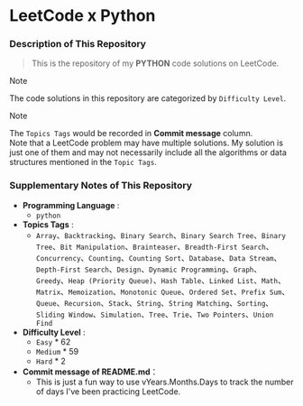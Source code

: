 # LeetCode x Python

### Description of This Repository
> This is the repository of my **PYTHON** code solutions on LeetCode.

> [!NOTE] 
> The code solutions in this repository are categorized by `Difficulty Level`.

> [!NOTE]
> The `Topics Tags` would be recorded in **Commit message** column.<br>
> Note that a LeetCode problem may have multiple solutions. My solution is just one of them and may not necessarily include all the algorithms or data structures mentioned in the `Topic Tags`.

### Supplementary Notes of This Repository
- **Programming Language** :
  - `python`
- **Topics Tags** :
  - `Array`、`Backtracking`、`Binary Search`、`Binary Search Tree`、`Binary Tree`、`Bit Manipulation`、`Brainteaser`、`Breadth-First Search`、`Concurrency`、`Counting`、`Counting Sort`、`Database`、`Data Stream`、`Depth-First Search`、`Design`、`Dynamic Programming`、`Graph`、`Greedy`、`Heap (Priority Queue)`、`Hash Table`、`Linked List`、`Math`、`Matrix`、`Memoization`、`Monotonic Queue`、`Ordered Set`、`Prefix Sum`、`Queue`、`Recursion`、`Stack`、`String`、`String Matching`、`Sorting`、`Sliding Window`、`Simulation`、`Tree`、`Trie`、`Two Pointers`、`Union Find`
- **Difficulty Level** :
  - `Easy` * 62
  - `Medium` * 59
  - `Hard` * 2
- **Commit message of README.md**：
  - This is just a fun way to use vYears.Months.Days to track the number of days I've been practicing LeetCode.
